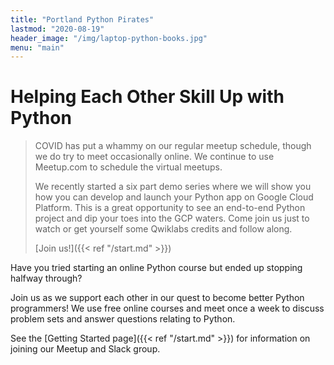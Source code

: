 ```yaml
---
title: "Portland Python Pirates"
lastmod: "2020-08-19"
header_image: "/img/laptop-python-books.jpg"
menu: "main"
---
```


# Helping Each Other Skill Up with Python

> COVID has put a whammy on our regular meetup schedule, though we do try to meet occasionally online.  We continue to use Meetup.com to schedule the virtual meetups.
>
> We recently started a six part demo series where we will show you how you can develop and launch your Python app on Google Cloud Platform.
> This is a great opportunity to see an end-to-end Python project and dip your toes into the GCP waters. Come join us just to watch or get yourself some Qwiklabs credits and follow along.
>
>  [Join us!]({{< ref "/start.md" >}})

Have you tried starting an online Python course but ended up stopping halfway through? 

Join us as we support each other in our quest to become better Python programmers!  We use free online courses and meet once a week to discuss problem sets and answer questions relating to Python.

See the [Getting Started page]({{< ref "/start.md" >}}) for information on joining our Meetup and Slack group.
